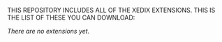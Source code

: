 THIS REPOSITORY INCLUDES ALL OF THE XEDIX EXTENSIONS.
THIS IS THE LIST OF THESE YOU CAN DOWNLOAD:

*There are no extensions yet.*
